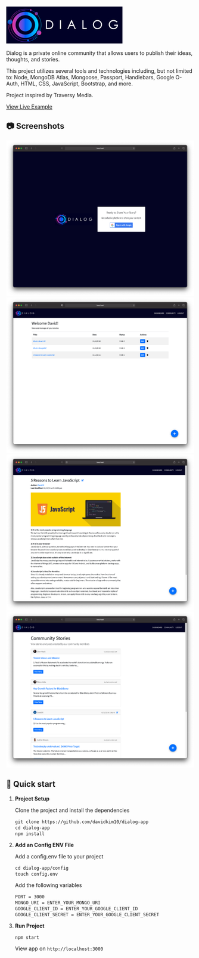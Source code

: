 ![Screenshots](./public/img/logo-banner.jpg)

Dialog is a private online community that allows users to publish their ideas, thoughts, and stories.

This project utilizes several tools and technologies including, but not limited to:
Node, MongoDB Atlas, Mongoose, Passport, Handlebars, Google O-Auth, HTML, CSS, JavaScript, Bootstrap, and more.

Project inspired by Traversy Media.

[View Live Example](https://dialog-project.herokuapp.com/)

## 📷 Screenshots

![Screenshots](./public/screenshots/screenshot-01.png)
![Screenshots](./public/screenshots/screenshot-02.png)
![Screenshots](./public/screenshots/screenshot-03.png)
![Screenshots](./public/screenshots/screenshot-04.png)

## 🚀 Quick start

1.  **Project Setup**

    Clone the project and install the dependencies

    ```shell
    git clone https://github.com/davidkim10/dialog-app
    cd dialog-app
    npm install
    ```
    
2.  **Add an Config ENV File**
    
    Add a config.env file to your project
    
    ```shell
    cd dialog-app/config
    touch config.env
    ```
    
    Add the following variables
    ```env
    PORT = 3000
    MONGO_URI = ENTER_YOUR_MONGO_URI
    GOOGLE_CLIENT_ID = ENTER_YOUR_GOOGLE_CLIENT_ID
    GOOGLE_CLIENT_SECRET = ENTER_YOUR_GOOGLE_CLIENT_SECRET
    ```
    
3.  **Run Project**

    ```shell
    npm start
    ```

    View app on `http://localhost:3000`
